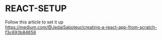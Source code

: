 # REACT-SETUP
Follow this article to set it up https://medium.com/@JedaiSaboteur/creating-a-react-app-from-scratch-f3c693b84658
